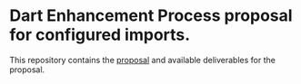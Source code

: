 # Dart Enhancement Process proposal for configured imports.

This repository contains the [proposal] and available deliverables for the proposal.

[proposal]: DEP-configured-imports.md
